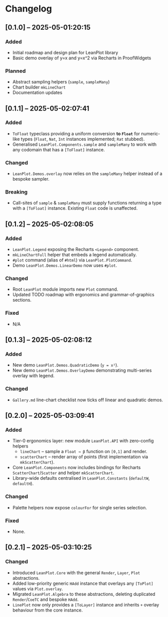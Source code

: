 # Changelog

## [0.1.0] – 2025-05-01:20:15

### Added

- Initial roadmap and design plan for LeanPlot library
- Basic demo overlay of y=x and y=x^2 via Recharts in ProofWidgets

### Planned

- Abstract sampling helpers (`sample`, `sampleMany`)
- Chart builder `mkLineChart`
- Documentation updates

## [0.1.1] – 2025-05-02:07:41

### Added

- `ToFloat` typeclass providing a uniform conversion **to `Float`** for numeric-like types (`Float`, `Nat`, `Int` instances implemented; `Rat` stubbed).
- Generalised `LeanPlot.Components.sample` and `sampleMany` to work with any codomain that has a `[ToFloat]` instance.

### Changed

- `LeanPlot.Demos.overlay` now relies on the `sampleMany` helper instead of a bespoke sampler.

### Breaking

- Call-sites of `sample` & `sampleMany` must supply functions returning a type with a `[ToFloat]` instance. Existing `Float` code is unaffected.

## [0.1.2] – 2025-05-02:08:05

### Added

- `LeanPlot.Legend` exposing the Recharts `<Legend>` component.
- `mkLineChartFull` helper that embeds a legend automatically.
- `#plot` command (alias of `#html`) via `LeanPlot.PlotCommand`.
- Demo `LeanPlot.Demos.LinearDemo` now uses `#plot`.

### Changed

- Root `LeanPlot` module imports new `Plot` command.
- Updated TODO roadmap with ergonomics and grammar-of-graphics sections.

### Fixed

- N/A

## [0.1.3] – 2025-05-02:08:12

### Added

- New demo `LeanPlot.Demos.QuadraticDemo` (`y = x²`).
- New demo `LeanPlot.Demos.OverlayDemo` demonstrating multi-series overlay with legend.

### Changed

- `Gallery.md` line-chart checklist now ticks off linear and quadratic demos.

## [0.2.0] – 2025-05-03:09:41

### Added

- Tier-0 ergonomics layer: new module `LeanPlot.API` with zero-config helpers
  - `lineChart` – sample a `Float → β` function on `[0,1]` and render.
  - `scatterChart` – render array of points (first implementation via `mkScatterChart`).
- Core `LeanPlot.Components` now includes bindings for Recharts `ScatterChart`/`Scatter` and helper `mkScatterChart`.
- Library-wide defaults centralised in `LeanPlot.Constants` (`defaultW`, `defaultH`).

### Changed

- Palette helpers now expose `colourFor` for single series selection.

### Fixed

- None.

## [0.2.1] – 2025-05-03:10:25

### Changed

- Introduced `LeanPlot.Core` with the general `Render`, `Layer`, `Plot` abstractions.
- Added low-priority generic `HAdd` instance that overlays any `[ToPlot]` values via `Plot.overlay`.
- Migrated `LeanPlot.Algebra` to these abstractions, deleting duplicated `Render`/`CoeTC` and bespoke `HAdd`.
- `LinePlot` now only provides a `[ToLayer]` instance and inherits `+` overlay behaviour from the core instance.